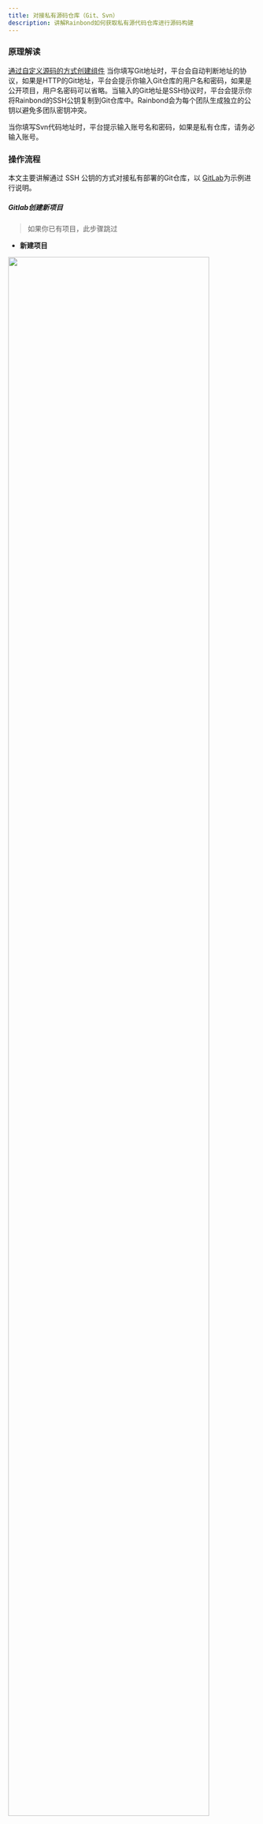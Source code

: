 ```yaml
---
title: 对接私有源码仓库（Git、Svn）
description: 讲解Rainbond如何获取私有源代码仓库进行源码构建
---
```


### 原理解读
[通过自定义源码的方式创建组件](../../user-manual/app-creation/service_create/#从源码创建)
当你填写Git地址时，平台会自动判断地址的协议，如果是HTTP的Git地址，平台会提示你输入Git仓库的用户名和密码，如果是公开项目，用户名密码可以省略。当输入的Git地址是SSH协议时，平台会提示你将Rainbond的SSH公钥复制到Git仓库中。Rainbond会为每个团队生成独立的公钥以避免多团队密钥冲突。

当你填写Svn代码地址时，平台提示输入账号名和密码，如果是私有仓库，请务必输入账号。


### 操作流程

本文主要讲解通过 SSH 公钥的方式对接私有部署的Git仓库，以 [GitLab](https://gitlab.com/)为示例进行说明。

##### Gitlab创建新项目

> 如果你已有项目，此步骤跳过

- **新建项目**

<img src="https://static.goodrain.com/images/acp/docs/bestpractice/gitlab/git-create-project-01.png"  width="90%" />

- **填写项目名称**

<img src="https://static.goodrain.com/images/acp/docs/bestpractice/gitlab/git-create-project-02.png"  width="90%" />

- **创建示例代码**

<img src="https://static.goodrain.com/images/acp/docs/bestpractice/gitlab/git-create-project-03.png"  width="90%" />


> 切换到SSH地址后，需要记住项目的SSH地址，后续创建组件时需要用到，这里的地址是 `git@172.16.210.205:test/helloworld.git`


新建一个index.html 的文件，内容为 `hello world,hello goodrain!` 提交。

<img src="https://static.goodrain.com/images/acp/docs/bestpractice/gitlab/git-create-project-04.png"  width="90%" />

#### 配置SSH公钥对接私有仓库

##### 获取公钥

进入【创建组件】-【从源码创建】-【自定义源码】，将项目的SSh协议的地址复制到【Git仓库地址】栏中时，会提示【配置授权Key】连接，点开显示详细信息：

<img src="https://static.goodrain.com/images/docs/3.6/best-practice/ci-cd/ssh-01.gif" width="100%" />

##### 将公钥添加到Git仓库

- 切换到项目首页

<img src="https://static.goodrain.com/images/acp/docs/bestpractice/gitlab/git-add-ssh-key-01.png"  width="90%" />

- 添加SSH公钥

<img src="https://static.goodrain.com/images/acp/docs/bestpractice/gitlab/git-add-ssh-key-02.png"  width="90%" />

- SSH 公钥添加完成

<img src="https://static.goodrain.com/images/acp/docs/bestpractice/gitlab/git-add-ssh-key-03.png"  width="90%" />


#### 测试对接是否成功
通过私有仓库创建组件的方式来测试云帮能否通过SSH关于获取Git仓库中的代码。

- 创建组件
<img src="https://static.goodrain.com/images/docs/3.6/best-practice/ci-cd/ssh-02.png"  width="100%" />

- 能够识别语言，代表对接成功

<img src="https://static.goodrain.com/images/docs/3.6/best-practice/ci-cd/ssh-03.png"  width="75%" />

### 在Rainbond部署GitLab私有仓库服务

上文介绍的是对接现有GitLab的情况，如果你还没有Git仓库，Rainbond可以一键部署GitLab应用，下面主要介绍对接云帮上部署的GitLab

#### 创建GitLab应用

通过 【新建应用】-【应用市场】搜索到GitLab应用，选择需要的版本安装即可。

#### 配置GitLab

GitLab安装完成后，可以在组件的端口页面看到对外打开的端口号，如下图：

<img src="https://static.goodrain.com/images/docs/3.6/best-practice/ci-cd/ssh-04.png"  width="100%" />

- 端口号：组件内部监听的端口，本例中监听了`22`和`80`端口
- 访问地址：云帮映射的地址与端口，本例中 22端口映射的地址为`172.16.210.205`，端口为`20006` ，80端口地址为`	80.grea7fc4.zggk.48mt2.goodrain.org`，端口为`80`


- Rainbond为HTTP协议的组件端口默认分配一个访问域名
- Rainbond为非HTTP协议的组件端口默认分配一个访问地址和一个随机的映射端口，但端口映射与组件端口唯一对应，不会变化，因此本例的端口可能与你实际情况不一致。

#### 设置GitLab的HTTP和SSH地址

GitLab组件通过 `GITLAB_SSH_HOST` 和 `GITLAB_HOST` 环境变量来设置SSH和HTTP的地址，因此需要将这两个变量设置到GitLab组件中。

<img src="https://static.goodrain.com/images/docs/3.6/best-practice/ci-cd/ssh-05.png"  width="100%" />

> 设置环境变量后，需要重启GitLab组件。

#### 创建组件时Git地址中的端口配置
由于SSH协议使用的是非默认的22端口，因此在创建组件时，填写的Git地址也需要加上端口信息，格式如下：

```bash
# 默认地址
git@172.16.210.205:test/helloworld.git

# 修改为
git@172.16.210.205:20006/test/helloworld.git
```
